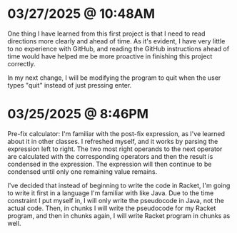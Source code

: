 # 03/27/2025 @ 10:48AM

One thing I have learned from this first project is that I need to read directions more clearly and ahead of time. As it's evident, I have very little to no experience with GitHub, and reading the GitHub instructions ahead of time would have helped me be more proactive in finishing this project correctly. 

In my next change, I will be modifying the program to quit when the user types "quit" instead of just pressing enter. 

# 03/25/2025 @ 8:46PM

Pre-fix calculator: I'm familiar with the post-fix expression, as I've learned about it in other classes. I refreshed myself, and it works by parsing the expression left to right. The two most right operands to the next operator are calculated with the corresponding operators and then the result is condensed in the expression. The expression will then continue to be condensed until only one remaining value remains. 

I've decided that instead of beginning to write the code in Racket, I'm going to write it first in a language I'm familiar with like Java. Due to the time constraint I put myself in, I will only write the pseudocode in Java, not the actual code. Then, in chunks I will write the pseudocode for my Racket program, and then in chunks again, I will write Racket program in chunks as well. 
